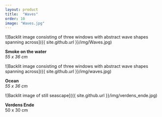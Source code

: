 ```yaml
---
layout: product
title:  "Waves"
order: 10
image: "Waves.jpg"
---
```


![Backlit image consisting of three windows with abstract wave shapes spanning across]({{ site.github.url }}/img/Waves.jpg)

**Smoke on the water**  
*55 x 36 cm*

![Backlit image consisting of three windows with abstract wave shapes spanning across]({{ site.github.url }}/img/waves.jpg)

**Ocean**  
*55 x 36 cm*

![Backlit image of still seascape]({{ site.github.url }}/img/verdens_ende.jpg)

**Verdens Ende**  
50 x 30 cm
